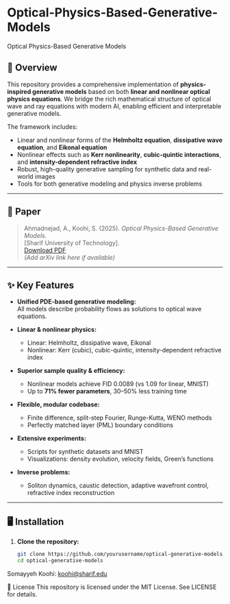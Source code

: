 # Optical-Physics-Based-Generative-Models
Optical Physics-Based Generative Models


## 🚀 Overview

This repository provides a comprehensive implementation of **physics-inspired generative models** based on both **linear and nonlinear optical physics equations**. We bridge the rich mathematical structure of optical wave and ray equations with modern AI, enabling efficient and interpretable generative models.

The framework includes:
- Linear and nonlinear forms of the **Helmholtz equation**, **dissipative wave equation**, and **Eikonal equation**
- Nonlinear effects such as **Kerr nonlinearity**, **cubic-quintic interactions**, and **intensity-dependent refractive index**
- Robust, high-quality generative sampling for synthetic data and real-world images
- Tools for both generative modeling and physics inverse problems

---

## 📖 Paper

> Ahmadnejad, A., Koohi, S. (2025). *Optical Physics-Based Generative Models*.  
> [Sharif University of Technology].  
> [Download PDF](./template_compressed.pdf)  
> *(Add arXiv link here if available)*

---

## ✨ Key Features

- **Unified PDE-based generative modeling:**  
  All models describe probability flows as solutions to optical wave equations.

- **Linear & nonlinear physics:**  
  - Linear: Helmholtz, dissipative wave, Eikonal  
  - Nonlinear: Kerr (cubic), cubic-quintic, intensity-dependent refractive index

- **Superior sample quality & efficiency:**  
  - Nonlinear models achieve FID 0.0089 (vs 1.09 for linear, MNIST)
  - Up to **71% fewer parameters**, 30–50% less training time

- **Flexible, modular codebase:**  
  - Finite difference, split-step Fourier, Runge-Kutta, WENO methods
  - Perfectly matched layer (PML) boundary conditions

- **Extensive experiments:**  
  - Scripts for synthetic datasets and MNIST
  - Visualizations: density evolution, velocity fields, Green’s functions

- **Inverse problems:**  
  - Soliton dynamics, caustic detection, adaptive wavefront control, refractive index reconstruction

---

## 🖥️ Installation

1. **Clone the repository:**
   ```bash
   git clone https://github.com/yourusername/optical-generative-models.git
   cd optical-generative-models


Somayyeh Koohi: koohi@sharif.edu

📝 License
This repository is licensed under the MIT License. See LICENSE for details.
